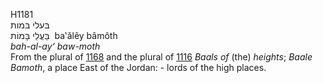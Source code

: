 <body>
  <p>H1181<br>  בּעלי בּמות  <br> בַּעֲלֵי בָּמוֹת  ‎  ba‛ălêy bâmôth  <br><i>bah-al-ay‘</i> <i>baw-moth </i><br>From the plural of <a href="h1168.htm">1168</a> and the plural of <a href="h1116.htm">1116</a>  <i>Baals</i> <i>of</i> (the) <i>heights</i>; <i>Baale</i> <i>Bamoth</i>, a place East of the Jordan: - lords of the high places.<br></p>
 </body>
